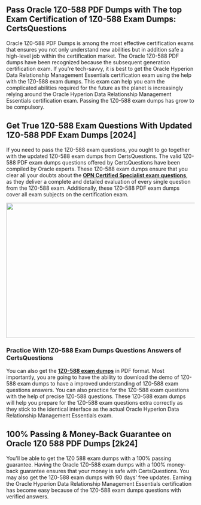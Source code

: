 <h2>Pass Oracle 1Z0-588 PDF Dumps with The top Exam Certification of 1Z0-588 Exam Dumps: CertsQuestions</h2>
<p>Oracle 1Z0-588 PDF Dumps is among the most effective certification exams that ensures you not only understand new abilities but in addition safe a high-level job within the certification market. The Oracle 1Z0-588 PDF dumps have been recognized because the subsequent generation certification exam. If you're tech-savvy, it is best to get the Oracle Hyperion Data Relationship Management Essentials certification exam using the help with the 1Z0-588 exam dumps. This exam can help you earn the complicated abilities required for the future as the planet is increasingly relying around the Oracle Hyperion Data Relationship Management Essentials certification exam. Passing the 1Z0-588 exam dumps has grow to be compulsory.</p>
<h2>Get True 1Z0-588 Exam Questions With Updated 1Z0-588 PDF Exam Dumps [2024]</h2>
<p>If you need to pass the 1Z0-588 exam questions, you ought to go together with the updated 1Z0-588 exam dumps from CertsQuestions. The valid 1Z0-588 PDF exam dumps questions offered by CertsQuestions have been compiled by Oracle experts. These 1Z0-588 exam dumps ensure that you clear all your doubts about the <strong><a href="https://www.certsquestions.com/opn-certified-specialist-certification.html">OPN Certified Specialist exam questions</a></strong>, as they deliver a complete and detailed evaluation of every single question from the 1Z0-588 exam. Additionally, these 1Z0-588 PDF exam dumps cover all exam subjects on the certification exam.</p>
<p><img style="display: block; margin-left: auto; margin-right: auto;" src="https://i.imgur.com/53zZ4Bb.png" alt="" width="720" height="360" /></p>
<h3>Practice With 1Z0-588 Exam Dumps Questions Answers of CertsQuestions</h3>
<p>You can also get the <a href="https://www.certsquestions.com/1Z0-588-pdf-dumps.html"><strong>1Z0-588 exam dumps</strong></a> in PDF format. Most importantly, you are going to have the ability to download the demo of 1Z0-588 exam dumps to have a improved understanding of 1Z0-588 exam questions answers. You can also practice for the 1Z0-588 exam questions with the help of precise 1Z0-588 questions. These 1Z0-588 exam dumps will help you prepare for the 1Z0-588 exam questions extra correctly as they stick to the identical interface as the actual Oracle Hyperion Data Relationship Management Essentials exam.</p>
<h2>100% Passing &amp; Money-Back Guarantee on Oracle 1Z0 588 PDF Dumps [2k24]</h2>
<p>You'll be able to get the 1Z0 588 exam dumps with a 100% passing guarantee. Having the Oracle 1Z0-588 exam dumps with a 100% money-back guarantee ensures that your money is safe with CertsQuestions. You may also get the 1Z0-588 exam dumps with 90 days&rsquo; free updates. Earning the Oracle Hyperion Data Relationship Management Essentials certification has become easy because of the 1Z0-588 exam dumps questions with verified answers.</p>
